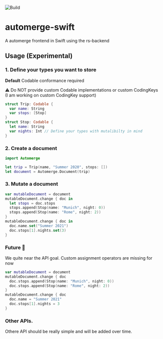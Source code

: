 ![Build](https://github.com/lightsprint09/automerge-swift/workflows/Build/badge.svg?branch=master)
# automerge-swift
A automerge frontend in Swift using the rs-backend

## Usage (Experimental)

### 1. Define your types you want to store
<b>Default</b> Codable conformance required

⚠️ Do NOT provide custom Codable implementations or custom CodingKeys (I am working on custom CodingKey support)

```swift
struct Trip: Codable {
  var name: String
  var stops: [Stop]
}
struct Stop: Codable {
  let name: String
  var nights: Int // Define your types with mutalibilty in mind
}
```

### 2. Create a document

```swift
import Automerge

let trip = Trip(name, "Summer 2020", stops: [])
let document = Automerge.Document(trip)
```

### 3. Mutate a document
```swift
var mutableDocument = document
mutableDocument.change { doc in
  let stops = doc.stops
  stops.append(Stop(name: "Munich", night: 0))
  stops.append(Stop(name: "Rome", night: 2))
}
mutableDocument.change { doc in
  doc.name.set("Summer 2021")
  doc.stops[1].nights.set(3)
}
```

### Future 🌈
We quite near the API goal. Custom assignment operators are missing for now
```swift
var mutableDocument = document
mutableDocument.change { doc
  doc.stops.append(Stop(name: "Munich", night: 0))
  doc.stops.append(Stop(name: "Rome", night: 2))
}
mutableDocument.change { doc
  doc.name = "Summer 2021"
  doc.stops[1].nights = 3
}
```

### Other APIs.
Othere API should be really simple and will be added over time.
